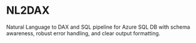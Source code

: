# NL2DAX
Natural Language to DAX and SQL pipeline for Azure SQL DB with schema awareness, robust error handling, and clear output formatting.
